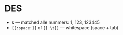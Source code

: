DES
===

- `&` — matched alle nummers: 1, 123, 123445
- `[[:space:]]` of `[[ \t]]` — whitespace (space + tab)
